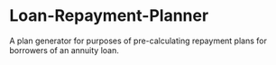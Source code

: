 # Loan-Repayment-Planner
A plan generator for purposes of pre-calculating repayment plans for borrowers of an annuity loan.
